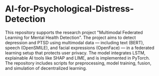 # AI-for-Psychological-Distress-Detection
This repository supports the research project "Multimodal Federated Learning for Mental Health Detection". The project aims to detect depression and PTSD using multimodal data — including text (BERT), speech (OpenSMILE), and facial expressions (OpenFace) — in a federated learning setup that protects user privacy. The model integrates LSTM, explainable AI tools like SHAP and LIME, and is implemented in PyTorch. The repository includes scripts for preprocessing, model training, fusion, and simulation of decentralized learning.

